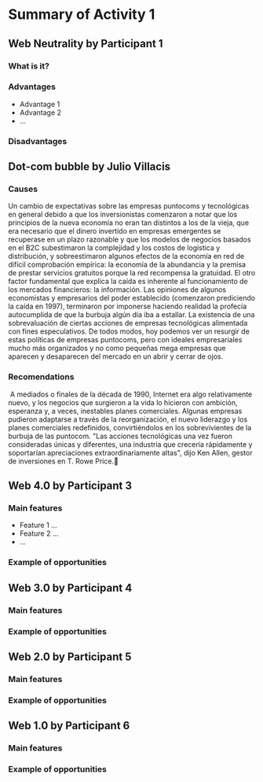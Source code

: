 # Summary of Activity 1


## Web Neutrality by Participant 1

### What is it?

### Advantages
  - Advantage 1
  - Advantage 2
  - ...

### Disadvantages


## Dot-com bubble by Julio Villacis

### Causes
Un cambio de expectativas sobre las empresas puntocoms y tecnológicas en general debido a que los inversionistas comenzaron a notar que los principios de la nueva economía no eran tan distintos a los de la vieja, que era necesario que el dinero invertido en empresas emergentes se recuperase en un plazo razonable y que los modelos de negocios basados en el B2C subestimaron la complejidad y los costos de logística y distribución, y sobreestimaron algunos efectos de la economía en red de difícil comprobación empírica: la economía de la abundancia y la premisa de prestar servicios gratuitos porque la red recompensa la gratuidad.
El otro factor fundamental que explica la caída es inherente al funcionamiento de los mercados financieros: la información. Las opiniones de algunos economistas y empresarios del poder establecido (comenzaron prediciendo la caída en 1997), terminaron por imponerse haciendo realidad la profecía autocumplida de que la burbuja algún día iba a estallar.
La existencia de una sobrevaluación de ciertas acciones de empresas tecnológicas alimentada con fines especulativos.
De todos modos, hoy podemos ver un resurgir de estas políticas de empresas puntocoms, pero con ideales empresariales mucho más organizados y no como pequeñas mega empresas que aparecen y desaparecen del mercado en un abrir y cerrar de ojos.

### Recomendations

 A mediados o finales de la década de 1990, Internet era algo relativamente nuevo, y los negocios que surgieron a la vida lo hicieron con ambición, esperanza y, a veces, inestables planes comerciales.
Algunas empresas pudieron adaptarse a través de la reorganización, el nuevo liderazgo y los planes comerciales redefinidos, convirtiéndolos en los sobrevivientes de la burbuja de las puntocom.
"Las acciones tecnológicas una vez fueron consideradas únicas y diferentes, una industria que crecería rápidamente y soportarían apreciaciones extraordinariamente altas", dijo Ken Allen, gestor de inversiones en T. Rowe Price.

## Web 4.0 by Participant 3

### Main features
 - Feature 1 ...
 - Feature 2 ...
 - ...

### Example of opportunities


## Web 3.0 by Participant 4

### Main features

### Example of opportunities


## Web 2.0 by Participant 5

### Main features

### Example of opportunities


## Web 1.0 by Participant 6

### Main features

### Example of opportunities
